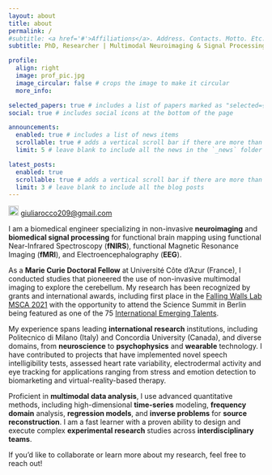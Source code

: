 ```yaml
---
layout: about
title: about
permalink: /
#subtitle: <a href='#'>Affiliations</a>. Address. Contacts. Motto. Etc.
subtitle: PhD, Researcher | Multimodal Neuroimaging & Signal Processing Expert

profile:
  align: right
  image: prof_pic.jpg
  image_circular: false # crops the image to make it circular
  more_info: 

selected_papers: true # includes a list of papers marked as "selected={true}"
social: true # includes social icons at the bottom of the page

announcements:
  enabled: true # includes a list of news items
  scrollable: true # adds a vertical scroll bar if there are more than 3 news items
  limit: 5 # leave blank to include all the news in the `_news` folder

latest_posts:
  enabled: true
  scrollable: true # adds a vertical scroll bar if there are more than 3 new posts items
  limit: 3 # leave blank to include all the blog posts
---
```


<img src="{{ site.baseurl }}/assets/img/mail.png" alt="Icon" width="20"> <giuliarocco209@gmail.com>

I am a biomedical engineer specializing in non-invasive **neuroimaging** and **biomedical signal processing** for functional brain mapping using functional Near-Infrared Spectroscopy (**fNIRS**), functional Magnetic Resonance Imaging (**fMRI**), and Electroencephalography (**EEG**). 

As a **Marie Curie Doctoral Fellow** at Université Côte d’Azur (France), I conducted studies that pioneered the use of non-invasive multimodal imaging to explore the cerebellum. My research has been recognized by grants and international awards, including first place in the [Falling Walls Lab MSCA 2021](https://marie-sklodowska-curie-actions.ec.europa.eu/event/falling-walls-lab-msca-2021) with the opportunity to attend the Science Summit in Berlin being featured as one of the 75 [International Emerging Talents](https://apply.falling-walls.com/people/giulia-rocco/).

My experience spans leading **international research** institutions, including Politecnico di Milano (Italy) and Concordia University (Canada), and diverse domains, from **neuroscience** to **psychophysics** and **wearable** technology. I have contributed to projects that have implemented novel speech intelligibility tests, assessed heart rate variability, electrodermal activity and eye tracking for applications ranging from stress and emotion detection to biomarketing and virtual-reality-based therapy.

Proficient in **multimodal data analysis**, I use advanced quantitative methods, including high-dimensional **time-series** modeling, **frequency domain** analysis, **regression models**, and **inverse problems** for **source reconstruction**. I am a fast learner with a proven ability to design and execute complex **experimental research** studies across **interdisciplinary teams**.

<!-- Passionate about science communication, I deliver talks, workshops, and presentations, making complex scientific topics accessible to diverse audiences. I effectively communicate technical concepts, engaging with academic and non-specialist communities to foster scientific and industrial collaboration. -->

If you’d like to collaborate or learn more about my research, feel free to reach out!
